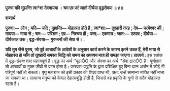 **पुरुषा यदि मुह्यन्ति त्वा²शा देवमायया ।** **श्रम एव परं जातो दीर्घया वृद्धसेवया ॥ ४॥** 

**शब्दार्थ** 

**पुरुषा:—** **लोग** **; यदि—** **यदि** **; मुह्यन्ति—** **मोहग्रस्त होते हैं** **; त्वा²शा:—** **तुश्हारी तरह** **; देव—** **परमेश्वर की** **; मायया—** **माया से** **;** **श्रम:—** **परिश्रम** **; एव—** **निश्चय ही** **; परम्—** **एकमात्र** **; जात:—** **उत्पन्न** **; दीर्घया—** **दीर्घकाल तक** **; वृद्ध-सेवया—** **गुरुजनों की सेवा** **से।** **.** 

**यदि तुम जैसे पुरुष, जो पूर्व आचार्यों के आदेशों के अनुसार कार्य करने के कारण इतने** **उन्नत हैं, मेरी माया से मोहग्रस्त हो जाँय तो तुश्हारी समस्त सिद्धि को समय का अपव्यय मात्र ही** **समझा जाएगा।** **तात्पर्य :** इस श्लोक में *वृद्ध-सेवया* शब्द महत्त्वपूर्ण है। वृद्ध का अर्थ ''बूढ़ाÓÓ और *सेवया* का अर्थ ''सेवा द्वाराÓÓ है। पूर्णज्ञान तो आचार्यों या मुक्त जीवों से प्राप्त होता है। परश्परा-पद्धति के द्वारा प्रशिक्षित हुए बिना ज्ञान अर्जन में कोई भी परिपूर्ण नहीं हो सकता। पृथु महाराज को इसी प्रकार की शिक्षा प्राप्त थी, अत: उन्हें सामान्य व्यक्ति नहीं माना जा सकता था। सामान्य मनुष्य को केवल देहात्मबुद्धि होती है, जिससे वह प्रकृति के गुणों से सदैव मोहग्रस्त रहता है।  